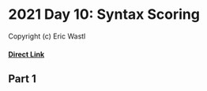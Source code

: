 # 2021 Day 10: Syntax Scoring
Copyright (c) Eric Wastl
#### [Direct Link](https://adventofcode.com/2021/day/10)

## Part 1